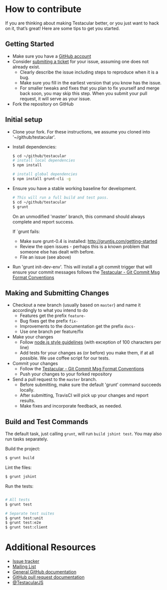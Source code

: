 # How to contribute
If you are thinking about making Testacular better, or you just want to hack on it, that’s great! Here
are some tips to get you started.

## Getting Started

* Make sure you have a [GitHub account](https://github.com/signup/free)
* Consider [submiting a ticket](https://github.com/vojtajina/testacular/issues/new) for your issue,
  assuming one does not already exist.
  * Clearly describe the issue including steps to reproduce when it is a bug.
  * Make sure you fill in the earliest version that you know has the issue.
  * For smaller tweaks and fixes that you plan to fix yourself and merge back soon, you may skip this step.
    When you submit your pull request, it will serve as your issue.
* Fork the repository on GitHub

## Initial setup
* Clone your fork.  For these instructions, we assume you cloned into '~/github/testacular'.
* Install dependencies:

  ```bash
  $ cd ~/github/testacular
  # install local dependencies
  $ npm install

  # install global dependencies
  $ npm install grunt-cli -g
  ```

* Ensure you have a stable working baseline for development.
  ```bash
  # This will run a full build and test pass.
  $ cd ~/github/testacular
  $ grunt
  ```
  On an unmodified 'master' branch, this command should always complete and report success.

  If `grunt fails:
  * Make sure grunt-0.4 is installed: http://gruntjs.com/getting-started
  * Review the open issues - perhaps this is a known problem that someone else has dealt with before.
  * File an issue (see above)

* Run 'grunt init-dev-env'. This will install a git commit trigger that will ensure your commit messages
    follows the [Testacular - Git Commit Msg Format Conventions]



## Making and Submitting Changes

* Checkout a new branch (usually based on `master`) and name it accordingly to what
  you intend to do
  * Features get the prefix `feature-`
  * Bug fixes get the prefix `fix-`
  * Improvements to the documentation get the prefix `docs-`
  * Use one branch per feature/fix
* Make your changes
  * Follow [node.js style guidelines](http://nodeguide.com/style.html) (with exception of 100 characters
    per line)
  * Add tests for your changes as (or before) you make them, if at all possible.
    We use coffee script for our tests.
* Commit your changes
  * Follow the [Testacular - Git Commit Msg Format Conventions]
  * Push your changes to your forked repository
* Send a pull request to the `master` branch.
  * Before submitting, make sure the default 'grunt' command succeeds locally.
  * After submitting, TravisCI will pick up your changes and report results.
  * Make fixes and incorporate feedback, as needed.

## Build and Test Commands

The default task, just calling `grunt`, will run `build jshint test`.  You may also run tasks separately.

Build the project:
```bash
$ grunt build
```
Lint the files:
```bash
$ grunt jshint
```
Run the tests:
```bash

# All tests
$ grunt test

# Separate test suites
$ grunt test:unit
$ grunt test:e2e
$ grunt test:client
```

# Additional Resources

* [Issue tracker]
* [Mailing List]
* [General GitHub documentation]
* [GitHub pull request documentation]
* [@TestacularJS]

[Testacular - Git Commit Msg Format Conventions]: http://testacular.github.com/0.6.0/dev/git-commit-msg.html
[Issue tracker]: https://github.com/vojtajina/testacular/issues
[Mailing List]: https://groups.google.com/forum/#!forum/testacular
[General GitHub documentation]: http://help.github.com/
[GitHub pull request documentation]: http://help.github.com/send-pull-requests/
[@TestacularJS]: http://twitter.com/TestacularJS
